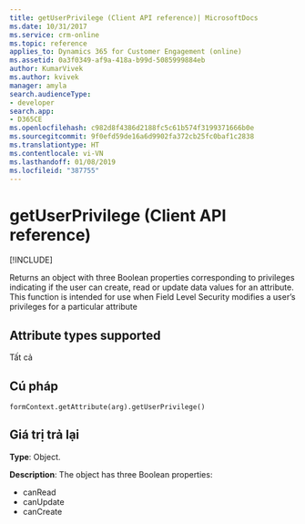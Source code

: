 ```yaml
---
title: getUserPrivilege (Client API reference)| MicrosoftDocs
ms.date: 10/31/2017
ms.service: crm-online
ms.topic: reference
applies_to: Dynamics 365 for Customer Engagement (online)
ms.assetid: 0a3f0349-af9a-418a-b99d-5085999884eb
author: KumarVivek
ms.author: kvivek
manager: amyla
search.audienceType:
- developer
search.app:
- D365CE
ms.openlocfilehash: c982d8f4386d2188fc5c61b574f3199371666b0e
ms.sourcegitcommit: 9f0efd59de16a6d9902fa372cb25fc0baf1c2838
ms.translationtype: HT
ms.contentlocale: vi-VN
ms.lasthandoff: 01/08/2019
ms.locfileid: "387755"
---
```

# <a name="getuserprivilege-client-api-reference"></a>getUserPrivilege (Client API reference)

[!INCLUDE[](../../../../includes/cc_applies_to_update_9_0_0.md)]

Returns an object with three Boolean properties corresponding to privileges indicating if the user can create, read or update data values for an attribute. This function is intended for use when Field Level Security modifies a user’s privileges for a particular attribute 

## <a name="attribute-types-supported"></a>Attribute types supported

Tất cả

## <a name="syntax"></a>Cú pháp

`formContext.getAttribute(arg).getUserPrivilege()`

## <a name="return-value"></a>Giá trị trả lại

**Type**: Object. 

**Description**: The object has three Boolean properties:
- canRead
- canUpdate
- canCreate

